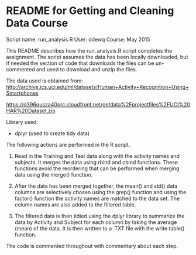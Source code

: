 # README for Getting and Cleaning Data Course 
Script name: run_analysis.R
User: ddewq
Course: May 2015

This README describes how the run_analysis.R script completes the 
assignment. The script assumes the data has been locally downloaded,
but if needed the section of code that downloads the files can be un-commented
and used to download and unzip the files.

The data used is obtained from: 
http://archive.ics.uci.edu/ml/datasets/Human+Activity+Recognition+Using+Smartphones 

https://d396qusza40orc.cloudfront.net/getdata%2Fprojectfiles%2FUCI%20HAR%20Dataset.zip 


Library used:
- dplyr (used to create tidy data)


The following actions are performed in the R script.

1) Read in the Training and Test data along with the activity names and subjects. It merges
the data using rbind and cbind functions. These functions avoid the reordering that can be performed
when merging data using the merge() function.

2) After the data has been merged together, the mean() and std() data columns are selectively chosen
using the grep() function and using the factor() function the activity names are matched to the data set.
The column names are also added to the filtered table.

3) The filtered data is then tidied using the dplyr library to summarize the data
by Activity and Subject for each column by taking the average (mean) of the data. It is then 
written to a .TXT file with the write.table() function.

The code is commented throughout with commentary about each step.